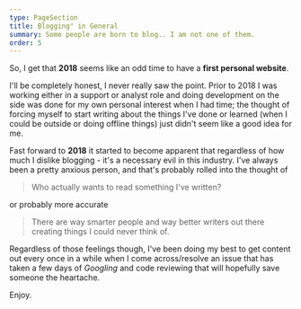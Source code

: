 ```yaml
---
type: PageSection
title: Blogging" in General
summary: Some people are born to blog.. I am not one of them.
order: 5
---
```


So, I get that **2018** seems like an odd time to have a **first personal website**.

I'll be completely honest, I never really saw the point. Prior to 2018 I was working either in a support or analyst role and doing development on the side was done for my own personal interest when I had time; the thought of forcing myself to start writing about the things I've done or learned (when I could be outside or doing offline things) just didn't seem like a good idea for me.

Fast forward to **2018** it started to become apparent that regardless of how much I dislike blogging - it's a necessary evil in this industry. I've always been a pretty anxious person, and that's probably rolled into the thought of

> Who actually wants to read something I've written?

or probably more accurate

> There are way smarter people and way better writers out there creating things I could never think of.

Regardless of those feelings though, I've been doing my best to get content out every once in a while when I come across/resolve an issue that has taken a few days of _Googling_ and code reviewing that will hopefully save someone the heartache.

Enjoy.
